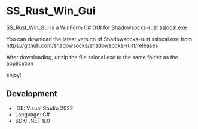 # SS_Rust_Win_Gui
SS_Rust_Win_Gui is a WinForm C# GUI for Shadowsocks-rust sslocal.exe

You can download the latest version of Shadowsocks-rust sslocal.exe from https://github.com/shadowsocks/shadowsocks-rust/releases

After downloading, unzip the file sslocal.exe to the same folder as the application

enjoy!

## Development

- IDE: Visual Studio 2022
- Language: C# 
- SDK: .NET 8.0

